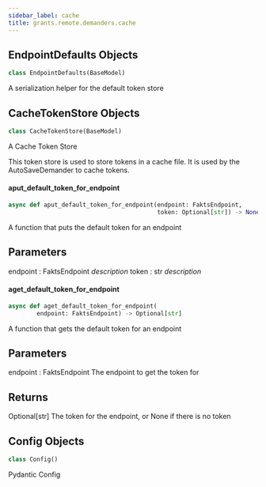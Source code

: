 ```yaml
---
sidebar_label: cache
title: grants.remote.demanders.cache
---
```


## EndpointDefaults Objects

```python
class EndpointDefaults(BaseModel)
```

A serialization helper for the
default token store

## CacheTokenStore Objects

```python
class CacheTokenStore(BaseModel)
```

A Cache Token Store

This token store is used to store tokens in a cache file.
It is used by the AutoSaveDemander to cache tokens.

#### aput\_default\_token\_for\_endpoint

```python
async def aput_default_token_for_endpoint(endpoint: FaktsEndpoint,
                                          token: Optional[str]) -> None
```

A function that puts the default token for an endpoint



Parameters
----------
endpoint : FaktsEndpoint
    _description_
token : str
    _description_

#### aget\_default\_token\_for\_endpoint

```python
async def aget_default_token_for_endpoint(
        endpoint: FaktsEndpoint) -> Optional[str]
```

A function that gets the default token for an endpoint

Parameters
----------
endpoint : FaktsEndpoint
    The endpoint to get the token for

Returns
-------
Optional[str]
    The token for the endpoint, or None if there is no token

## Config Objects

```python
class Config()
```

Pydantic Config

